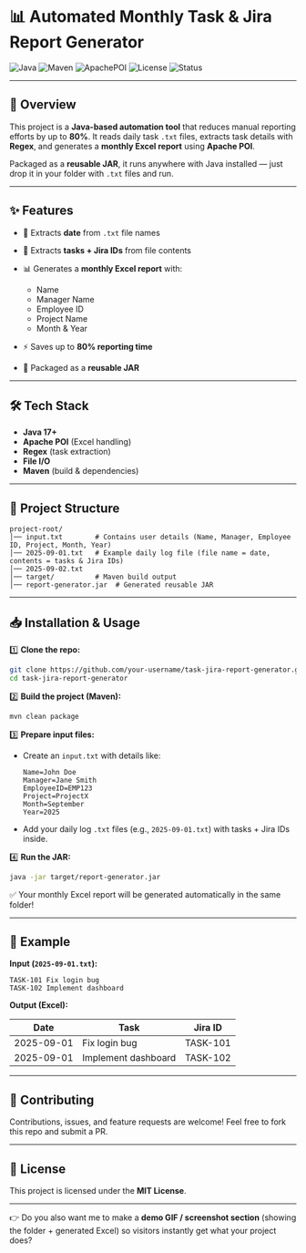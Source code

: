 # 📊 Automated Monthly Task & Jira Report Generator

![Java](https://img.shields.io/badge/Java-17%2B-blue)
![Maven](https://img.shields.io/badge/Maven-Build-orange)
![ApachePOI](https://img.shields.io/badge/ApachePOI-Excel-green)
![License](https://img.shields.io/badge/License-MIT-yellow)
![Status](https://img.shields.io/badge/Status-Stable-success)

---

## 🚀 Overview

This project is a **Java-based automation tool** that reduces manual reporting efforts by up to **80%**.
It reads daily task `.txt` files, extracts task details with **Regex**, and generates a **monthly Excel report** using **Apache POI**.

Packaged as a **reusable JAR**, it runs anywhere with Java installed — just drop it in your folder with `.txt` files and run.

---

## ✨ Features

* 📅 Extracts **date** from `.txt` file names
* 📝 Extracts **tasks + Jira IDs** from file contents
* 📊 Generates a **monthly Excel report** with:

  * Name
  * Manager Name
  * Employee ID
  * Project Name
  * Month & Year
* ⚡ Saves up to **80% reporting time**
* 🔁 Packaged as a **reusable JAR**

---

## 🛠️ Tech Stack

* **Java 17+**
* **Apache POI** (Excel handling)
* **Regex** (task extraction)
* **File I/O**
* **Maven** (build & dependencies)

---

## 📂 Project Structure

```
project-root/
│── input.txt        # Contains user details (Name, Manager, Employee ID, Project, Month, Year)  
│── 2025-09-01.txt   # Example daily log file (file name = date, contents = tasks & Jira IDs)  
│── 2025-09-02.txt  
│── target/          # Maven build output  
│── report-generator.jar  # Generated reusable JAR  
```

---

## 📥 Installation & Usage

1️⃣ **Clone the repo:**

```bash
git clone https://github.com/your-username/task-jira-report-generator.git
cd task-jira-report-generator
```

2️⃣ **Build the project (Maven):**

```bash
mvn clean package
```

3️⃣ **Prepare input files:**

* Create an `input.txt` with details like:

  ```
  Name=John Doe
  Manager=Jane Smith
  EmployeeID=EMP123
  Project=ProjectX
  Month=September
  Year=2025
  ```
* Add your daily log `.txt` files (e.g., `2025-09-01.txt`) with tasks + Jira IDs inside.

4️⃣ **Run the JAR:**

```bash
java -jar target/report-generator.jar
```

✅ Your monthly Excel report will be generated automatically in the same folder!

---

## 📸 Example

**Input (`2025-09-01.txt`):**

```
TASK-101 Fix login bug
TASK-102 Implement dashboard
```

**Output (Excel):**

| Date       | Task                | Jira ID  |
| ---------- | ------------------- | -------- |
| 2025-09-01 | Fix login bug       | TASK-101 |
| 2025-09-01 | Implement dashboard | TASK-102 |

---

## 🤝 Contributing

Contributions, issues, and feature requests are welcome!
Feel free to fork this repo and submit a PR.

---

## 📜 License

This project is licensed under the **MIT License**.

---

👉 Do you also want me to make a **demo GIF / screenshot section** (showing the folder + generated Excel) so visitors instantly get what your project does?
